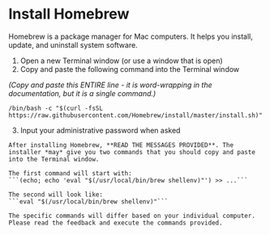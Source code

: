 # Install Homebrew
Homebrew is a package manager for Mac computers. It helps you install, update, and uninstall system software.

1. Open a new Terminal window (or use a window that is open)
2. Copy and paste the following command into the Terminal window

*(Copy and paste this ENTIRE line - it is word-wrapping in the documentation, but it is a single command.)*

```
/bin/bash -c "$(curl -fsSL https://raw.githubusercontent.com/Homebrew/install/master/install.sh)"
```

3. Input your administrative password when asked

```{important}
After installing Homebrew, **READ THE MESSAGES PROVIDED**. The installer *may* give you two commands that you should copy and paste into the Terminal window.

The first command will start with:
```(echo; echo 'eval "$(/usr/local/bin/brew shellenv)"') >> ...```

The second will look like:
```eval "$(/usr/local/bin/brew shellenv)"```

The specific commands will differ based on your individual computer. Please read the feedback and execute the commands provided.
```